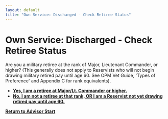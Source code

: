```yaml
---
layout: default
title: "Own Service: Discharged - Check Retiree Status"
---
```


# Own Service: Discharged - Check Retiree Status

Are you a military retiree at the rank of Major, Lieutenant Commander, or higher? (This generally does not apply to Reservists who will not begin drawing military retired pay until age 60. See OPM Vet Guide, 'Types of Preference' and Appendix C for rank equivalents).

*   [**Yes, I am a retiree at Major/Lt. Commander or higher.**](./ownservice_discharged_retiredmajor_isdisabled.md)
*   [**No, I am not a retiree at that rank, OR I am a Reservist not yet drawing retired pay until age 60.**](./ownservice_discharged_honorableconditions.md)

[**Return to Advisor Start**](./start.md)
